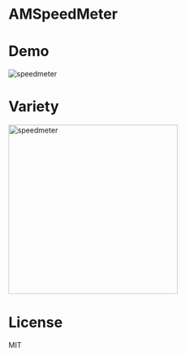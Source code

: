 # AMSpeedMeter

# Demo
![speedmeter](https://user-images.githubusercontent.com/34936885/34904032-a3c3f6da-f880-11e7-99ea-094d83a89e14.gif)

# Variety
<img width="333" alt="speedmeter" src="https://user-images.githubusercontent.com/34936885/34904069-f9042ad4-f880-11e7-89ab-21122cf9afd9.png">

# License
MIT

